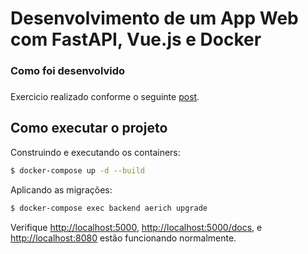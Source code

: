 # Desenvolvimento de um App Web com FastAPI, Vue.js e Docker
### Como foi desenvolvido
### 
Exercicio realizado conforme o seguinte [post](https://course.upiara.com/fasttrack/fastapi_and_vuejs/2docker_and_postgres/2docker_and_postgres/).


## Como executar o projeto

Construindo e executando os containers:

```sh
$ docker-compose up -d --build
```

Aplicando as migrações:

```sh
$ docker-compose exec backend aerich upgrade
```

Verifique [http://localhost:5000](http://localhost:5000), [http://localhost:5000/docs](http://localhost:5000/docs), e [http://localhost:8080](http://localhost:8080) estão funcionando normalmente.
